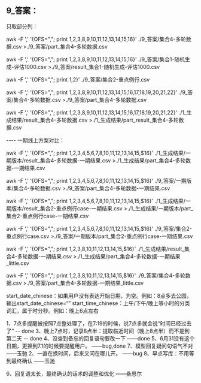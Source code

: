 





## 9_答案：
只取部分列：

awk -F ',' '{OFS=","; print $1,$2,$3,$8,$9,$10,$11,$12,$13,$14,$15,$16}' ./9_答案/集合4-多轮数据.csv  >./9_答案/part_集合4-多轮数据.csv

awk -F ',' '{OFS=","; print $1,$2,$3,$8,$9,$10,$11,$12,$13,$14,$15,$16}' ./9_答案/集合1-随机生成-评估1000.csv  >./9_答案/result_集合1-随机生成-评估1000.csv

awk -F ',' '{OFS=","; print $1,$2}' ./9_答案/集合2-重点例行.csv




awk -F ',' '{OFS=","; print $1,$2,$3,$8,$9,$10,$11,$12,$13,$14,$15,$16,$17,$18,$19,$20,$21,$22}' ./9_答案/集合4-多轮数据.csv  >./9_答案/part_集合4-多轮数据.csv

awk -F ',' '{OFS=","; print $1,$2,$3,$8,$9,$10,$11,$12,$13,$14,$15,$16,$17,$18,$19,$20,$21,$22}' ./1_生成结果/result_集合4-多轮数据.csv  >./1_生成结果/part_result_集合4-多轮数据.csv




---- 一期线上方案对比：

awk -F ',' '{OFS=","; print $1,$2,$3,$4,$5,$6,$7,$8,$10,$11,$12,$13,$14,$15,$16}' ./1_生成结果/一期版本/result_集合4-多轮数据-一期结果.csv  >./1_生成结果/part_集合4-多轮数据-一期结果.csv


awk -F ',' '{OFS=","; print $1,$2,$3,$4,$5,$6,$7,$8,$10,$11,$12,$13,$14,$15,$16}' ./9_答案/一期版本/集合4-多轮数据.csv  >./9_答案/part_集合4-多轮数据-一期结果.csv



awk -F ',' '{OFS=","; print $1,$2,$3,$4,$5,$6,$7,$8,$10,$11,$12,$13,$14,$15,$16}' ./1_生成结果/一期版本/result_集合2-重点例行case-一期结果.csv  >./1_生成结果/一期版本/part_集合2-重点例行case-一期结果.csv


awk -F ',' '{OFS=","; print $1,$2,$3,$4,$5,$6,$7,$8,$10,$11,$12,$13,$14,$15,$16}' ./9_答案/集合2-重点例行case.csv  >./9_答案/一期版本/part_集合2-重点例行case-一期结果.csv






awk -F ',' '{OFS=","; print $1,$2,$3,$8,$10,$11,$12,$13,$14,$15,$16}' ./1_生成结果/result_集合4-多轮数据-一期结果.csv  >./1_生成结果/part_集合4-多轮数据-一期结果_little.csv


awk -F ',' '{OFS=","; print $1,$2,$3,$8,$10,$11,$12,$13,$14,$15,$16}' ./9_答案/集合4-多轮数据.csv  >./9_答案/part_集合4-多轮数据-一期结果_little.csv



start_date_chinese：如果用户没有表达开始日期，为空。例如：8点多去公园，输出start_date_chinese=“”
start_time_chinese：上午/下午/晚上等小时的分类词汇，属于时分秒。例如：晚上6点左右






1、7点多提醒被按照7点整处理了，在7:19的时候，说7点多就会说“时间已经过去了”       -- done
3、晚上7点时，记录8点半：提取临近时间（晚上8点半）而不是到第二天  -- done
4、没查到备忘的回复语句要改一下                  ——done
5、6月31没有这个日期，更换到7.1的时候要提醒用户。  ——bug,done
7、模型回复疑问句语气不对      ——玉驰
2、一直在换时间，后来又问在哪儿开。      ——bug
8、早点写库：不用等到最终确认   ——玉驰

6、回复语太长，最终确认的话术的调整和优化    ——桑思尔






